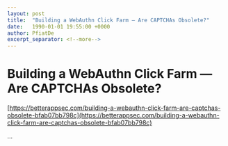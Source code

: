 ```yaml
---
layout: post
title:  "Building a WebAuthn Click Farm — Are CAPTCHAs Obsolete?"
date:   1990-01-01 19:55:00 +0000
author: PfiatDe
excerpt_separator: <!--more-->
---
```


# Building a WebAuthn Click Farm — Are CAPTCHAs Obsolete?
[https://betterappsec.com/building-a-webauthn-click-farm-are-captchas-obsolete-bfab07bb798c](https://betterappsec.com/building-a-webauthn-click-farm-are-captchas-obsolete-bfab07bb798c)

...
<!--more-->
